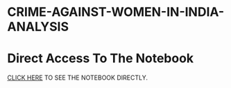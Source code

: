 # CRIME-AGAINST-WOMEN-IN-INDIA-ANALYSIS

# Direct Access To The Notebook
[CLICK HERE](https://www.kaggle.com/code/mehransaifi/crime-against-women-in-india-analysis) TO SEE THE NOTEBOOK DIRECTLY.
